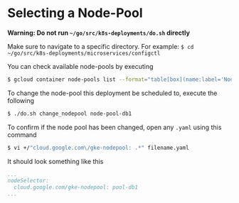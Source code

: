 # Selecting a Node-Pool

**Warning: Do not run `~/go/src/k8s-deployments/do.sh` directly**

Make sure to navigate to a specific directory. For example: `$ cd ~/go/src/k8s-deployments/microservices/configctl`

You can check available node-pools by executing

```bash
$ gcloud container node-pools list --format="table[box](name:label='Node Pool')"
```

To change the node-pool this deployment be scheduled to, execute the following

```bash
$ ./do.sh change_nodepool node-pool-db1
```

To confirm if the node pool has been changed, open any `.yaml` using this command

```bash
$ vi +/"cloud.google.com\/gke-nodepool: .*" filename.yaml
```

It should look something like this

```yaml
...
nodeSelector:
  cloud.google.com/gke-nodepool: pool-db1
...
```